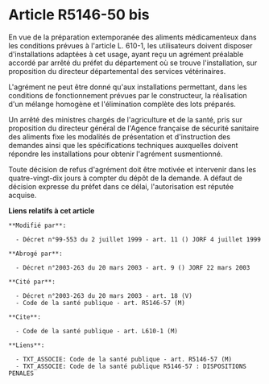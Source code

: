 # Article R5146-50 bis

En vue de la préparation extemporanée des aliments médicamenteux dans les conditions prévues à l'article L. 610-1, les
utilisateurs doivent disposer d'installations adaptées à cet usage, ayant reçu un agrément préalable accordé par arrêté du
préfet du département où se trouve l'installation, sur proposition du directeur départemental des services vétérinaires.

L'agrément ne peut être donné qu'aux installations permettant, dans les conditions de fonctionnement prévues par le
constructeur, la réalisation d'un mélange homogène et l'élimination complète des lots préparés.

Un arrêté des ministres chargés de l'agriculture et de la santé, pris sur proposition du directeur général de l'Agence
française de sécurité sanitaire des aliments fixe les modalités de présentation et d'instruction des demandes ainsi que les
spécifications techniques auxquelles doivent répondre les installations pour obtenir l'agrément susmentionné.

Toute décision de refus d'agrément doit être motivée et intervenir dans les quatre-vingt-dix jours à compter du dépôt de la
demande. A défaut de décision expresse du préfet dans ce délai, l'autorisation est réputée acquise.

**Liens relatifs à cet article**

	**Modifié par**:

	  - Décret n°99-553 du 2 juillet 1999 - art. 11 () JORF 4 juillet 1999

	**Abrogé par**:

	  - Décret n°2003-263 du 20 mars 2003 - art. 9 () JORF 22 mars 2003

	**Cité par**:

	  - Décret n°2003-263 du 20 mars 2003 - art. 18 (V)
	  - Code de la santé publique - art. R5146-57 (M)

	**Cite**:

	  - Code de la santé publique - art. L610-1 (M)

	**Liens**:

	  - TXT_ASSOCIE: Code de la santé publique - art. R5146-57 (M)
	  - TXT_ASSOCIE: Code de la santé publique R5146-57 : DISPOSITIONS PENALES
